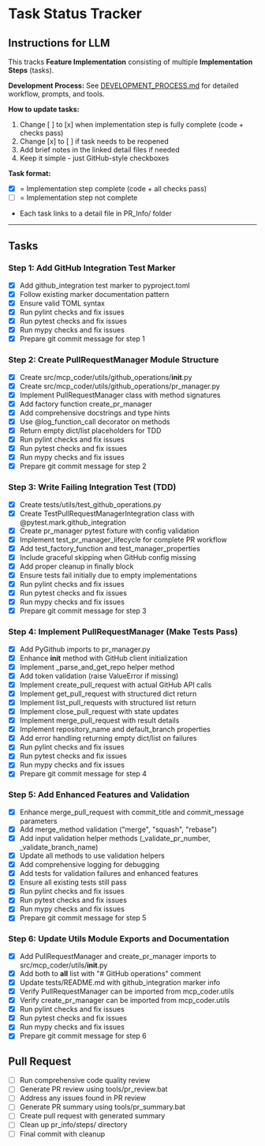 # Task Status Tracker

## Instructions for LLM

This tracks **Feature Implementation** consisting of multiple **Implementation Steps** (tasks).

**Development Process:** See [DEVELOPMENT_PROCESS.md](./DEVELOPMENT_PROCESS.md) for detailed workflow, prompts, and tools.

**How to update tasks:**
1. Change [ ] to [x] when implementation step is fully complete (code + checks pass)
2. Change [x] to [ ] if task needs to be reopened
3. Add brief notes in the linked detail files if needed
4. Keep it simple - just GitHub-style checkboxes

**Task format:**
- [x] = Implementation step complete (code + all checks pass)
- [ ] = Implementation step not complete
- Each task links to a detail file in PR_Info/ folder

---

## Tasks

### Step 1: Add GitHub Integration Test Marker
- [x] Add github_integration test marker to pyproject.toml
- [x] Follow existing marker documentation pattern
- [x] Ensure valid TOML syntax
- [x] Run pylint checks and fix issues
- [x] Run pytest checks and fix issues
- [x] Run mypy checks and fix issues
- [x] Prepare git commit message for step 1

### Step 2: Create PullRequestManager Module Structure
- [x] Create src/mcp_coder/utils/github_operations/__init__.py
- [x] Create src/mcp_coder/utils/github_operations/pr_manager.py
- [x] Implement PullRequestManager class with method signatures
- [x] Add factory function create_pr_manager
- [x] Add comprehensive docstrings and type hints
- [x] Use @log_function_call decorator on methods
- [x] Return empty dict/list placeholders for TDD
- [x] Run pylint checks and fix issues
- [x] Run pytest checks and fix issues
- [x] Run mypy checks and fix issues
- [x] Prepare git commit message for step 2

### Step 3: Write Failing Integration Test (TDD)
- [x] Create tests/utils/test_github_operations.py
- [x] Create TestPullRequestManagerIntegration class with @pytest.mark.github_integration
- [x] Create pr_manager pytest fixture with config validation
- [x] Implement test_pr_manager_lifecycle for complete PR workflow
- [x] Add test_factory_function and test_manager_properties
- [x] Include graceful skipping when GitHub config missing
- [x] Add proper cleanup in finally block
- [x] Ensure tests fail initially due to empty implementations
- [x] Run pylint checks and fix issues
- [x] Run pytest checks and fix issues
- [x] Run mypy checks and fix issues
- [x] Prepare git commit message for step 3

### Step 4: Implement PullRequestManager (Make Tests Pass)
- [x] Add PyGithub imports to pr_manager.py
- [x] Enhance __init__ method with GitHub client initialization
- [x] Implement _parse_and_get_repo helper method
- [x] Add token validation (raise ValueError if missing)
- [x] Implement create_pull_request with actual GitHub API calls
- [x] Implement get_pull_request with structured dict return
- [x] Implement list_pull_requests with structured list return
- [x] Implement close_pull_request with state updates
- [x] Implement merge_pull_request with result details
- [x] Implement repository_name and default_branch properties
- [x] Add error handling returning empty dict/list on failures
- [x] Run pylint checks and fix issues
- [x] Run pytest checks and fix issues
- [x] Run mypy checks and fix issues
- [x] Prepare git commit message for step 4

### Step 5: Add Enhanced Features and Validation
- [x] Enhance merge_pull_request with commit_title and commit_message parameters
- [x] Add merge_method validation ("merge", "squash", "rebase")
- [x] Add input validation helper methods (_validate_pr_number, _validate_branch_name)
- [x] Update all methods to use validation helpers
- [x] Add comprehensive logging for debugging
- [x] Add tests for validation failures and enhanced features
- [x] Ensure all existing tests still pass
- [x] Run pylint checks and fix issues
- [x] Run pytest checks and fix issues
- [x] Run mypy checks and fix issues
- [x] Prepare git commit message for step 5

### Step 6: Update Utils Module Exports and Documentation
- [x] Add PullRequestManager and create_pr_manager imports to src/mcp_coder/utils/__init__.py
- [x] Add both to __all__ list with "# GitHub operations" comment
- [x] Update tests/README.md with github_integration marker info
- [x] Verify PullRequestManager can be imported from mcp_coder.utils
- [x] Verify create_pr_manager can be imported from mcp_coder.utils
- [x] Run pylint checks and fix issues
- [x] Run pytest checks and fix issues
- [x] Run mypy checks and fix issues
- [x] Prepare git commit message for step 6

## Pull Request
- [ ] Run comprehensive code quality review
- [ ] Generate PR review using tools/pr_review.bat
- [ ] Address any issues found in PR review
- [ ] Generate PR summary using tools/pr_summary.bat
- [ ] Create pull request with generated summary
- [ ] Clean up pr_info/steps/ directory
- [ ] Final commit with cleanup
